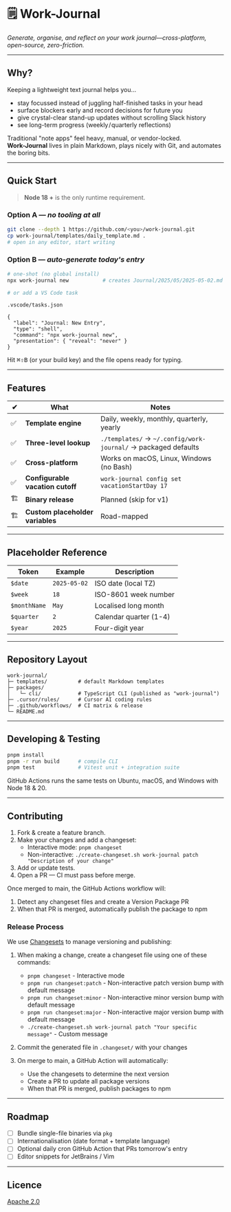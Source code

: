 # 🗒️ Work-Journal

_Generate, organise, and reflect on your work journal—cross-platform, open-source, zero-friction._

---

## Why?

Keeping a lightweight text journal helps you…

- stay focussed instead of juggling half-finished tasks in your head
- surface blockers early and record decisions for future you
- give crystal-clear stand-up updates without scrolling Slack history
- see long-term progress (weekly / quarterly reflections)

Traditional "note apps" feel heavy, manual, or vendor-locked.  
**Work-Journal** lives in plain Markdown, plays nicely with Git, and automates the boring bits.

---

## Quick Start

> **Node 18 +** is the only runtime requirement.

### Option A — _no tooling at all_

```bash
git clone --depth 1 https://github.com/<you>/work-journal.git
cp work-journal/templates/daily_template.md .
# open in any editor, start writing
```

### Option B — _auto-generate today's entry_

```bash
# one-shot (no global install)
npx work-journal new           # creates Journal/2025/05/2025-05-02.md

# or add a VS Code task
```

`.vscode/tasks.json`

```jsonc
{
  "label": "Journal: New Entry",
  "type": "shell",
  "command": "npx work-journal new",
  "presentation": { "reveal": "never" }
}
```

Hit <kbd>⌘⇧B</kbd> (or your build key) and the file opens ready for typing.

---

## Features

| ✔   | What                             | Notes                                                          |
| --- | -------------------------------- | -------------------------------------------------------------- |
| ✅  | **Template engine**              | Daily, weekly, monthly, quarterly, yearly                      |
| ✅  | **Three-level lookup**           | `./templates/` → `~/.config/work-journal/` → packaged defaults |
| ✅  | **Cross-platform**               | Works on macOS, Linux, Windows (no Bash)                       |
| ✅  | **Configurable vacation cutoff** | `work-journal config set vacationStartDay 17`                  |
| 🏗   | **Binary release**               | Planned (skip for v1)                                          |
| 🏗   | **Custom placeholder variables** | Road-mapped                                                    |

---

## Placeholder Reference

| Token        | Example      | Description            |
| ------------ | ------------ | ---------------------- |
| `$date`      | `2025-05-02` | ISO date (local TZ)    |
| `$week`      | `18`         | ISO-8601 week number   |
| `$monthName` | `May`        | Localised long month   |
| `$quarter`   | `2`          | Calendar quarter (1-4) |
| `$year`      | `2025`       | Four-digit year        |

---

## Repository Layout

```
work-journal/
├─ templates/          # default Markdown templates
├─ packages/
│   └─ cli/            # TypeScript CLI (published as "work-journal")
├─ .cursor/rules/      # Cursor AI coding rules
├─ .github/workflows/  # CI matrix & release
└─ README.md
```

---

## Developing & Testing

```bash
pnpm install
pnpm -r run build      # compile CLI
pnpm test              # Vitest unit + integration suite
```

GitHub Actions runs the same tests on Ubuntu, macOS, and Windows with Node 18 & 20.

---

## Contributing

1. Fork & create a feature branch.
2. Make your changes and add a changeset:
   - Interactive mode: `pnpm changeset`
   - Non-interactive: `./create-changeset.sh work-journal patch "Description of your change"`
3. Add or update tests.
4. Open a PR — CI must pass before merge.

Once merged to main, the GitHub Actions workflow will:

1. Detect any changeset files and create a Version Package PR
2. When that PR is merged, automatically publish the package to npm

### Release Process

We use [Changesets](https://github.com/changesets/changesets) to manage versioning and publishing:

1. When making a change, create a changeset file using one of these commands:

   - `pnpm changeset` - Interactive mode
   - `pnpm run changeset:patch` - Non-interactive patch version bump with default message
   - `pnpm run changeset:minor` - Non-interactive minor version bump with default message
   - `pnpm run changeset:major` - Non-interactive major version bump with default message
   - `./create-changeset.sh work-journal patch "Your specific message"` - Custom message

2. Commit the generated file in `.changeset/` with your changes

3. On merge to main, a GitHub Action will automatically:
   - Use the changesets to determine the next version
   - Create a PR to update all package versions
   - When that PR is merged, publish packages to npm

---

## Roadmap

- [ ] Bundle single-file binaries via `pkg`
- [ ] Internationalisation (date format + template language)
- [ ] Optional daily cron GitHub Action that PRs tomorrow's entry
- [ ] Editor snippets for JetBrains / Vim

---

## Licence

[Apache 2.0](LICENSE)
